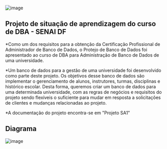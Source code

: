 ![image](https://user-images.githubusercontent.com/38443783/176942138-af899adb-2e28-4406-acf3-c57188693a52.png)

## Projeto de situação de aprendizagem do curso de DBA - SENAI DF

*Como um dos requisitos para a obtenção da Certificação Profissional de Administrador de Banco de Dados, o Protejo de Banco de Dados foi apresentado ao curso de DBA para Administração de Banco de Dados de uma universidade.

*Um banco de dados para a gestão de uma universidade foi desenvolvido como parte deste projeto. Os objetivos desse banco de dados são implementar o gerenciamento de alunos, instrutores, turmas, disciplinas e histórico escolar. Desta forma, queremos criar um banco de dados para uma determinada universidade, com as regras de negócios e requisitos do projeto sendo flexíveis o suficiente para mudar em resposta a solicitações de clientes e mudanças relacionadas ao projeto.

*A documentação do projeto encontra-se em "Projeto SA1"

## Diagrama

![image](https://user-images.githubusercontent.com/38443783/176942978-a3c33f94-37f1-47ce-8c82-7cbf6c7755e8.png)